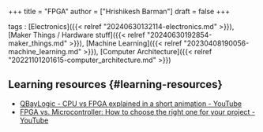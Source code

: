 +++
title = "FPGA"
author = ["Hrishikesh Barman"]
draft = false
+++

tags
: [Electronics]({{< relref "20240630132114-electronics.md" >}}), [Maker Things / Hardware stuff]({{< relref "20240630192854-maker_things.md" >}}), [Machine Learning]({{< relref "20230408190056-machine_learning.md" >}}), [Computer Architecture]({{< relref "20221101201615-computer_architecture.md" >}})


## Learning resources {#learning-resources}

-   [QBayLogic - CPU vs FPGA explained in a short animation - YouTube](https://www.youtube.com/watch?v=BML1YHZpx2o)
-   [FPGA vs. Microcontroller: How to choose the right one for your project - YouTube](https://www.youtube.com/watch?v=jblpHUCPQYs)
